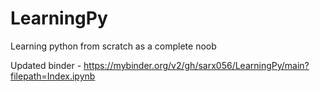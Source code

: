 # LearningPy
Learning python from scratch as a complete noob 

 Updated binder - 
 https://mybinder.org/v2/gh/sarx056/LearningPy/main?filepath=Index.ipynb
